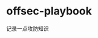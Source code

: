
































































































































































# offsec-playbook
记录一点攻防知识
